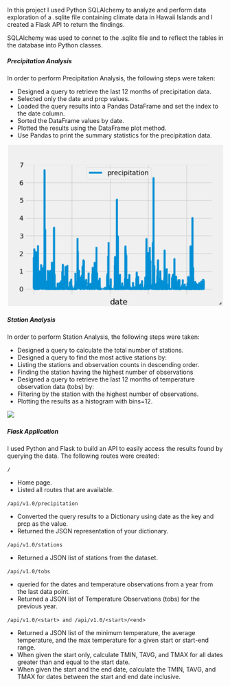 In this project I used Python SQLAlchemy to analyze and perform data exploration of a .sqlite file containing climate data in Hawaii Islands and I created a Flask API to return the findings. 

SQLAlchemy was used to connet to the .sqlite file and to reflect the tables in the database into Python classes. 

##### Precipitation Analysis 
In order to perform Precipitation Analysis, the following steps were taken:
- Designed a query to retrieve the last 12 months of precipitation data.
- Selected only the date and prcp values.
- Loaded the query results into a Pandas DataFrame and set the index to the date column.
- Sorted the DataFrame values by date.
- Plotted the results using the DataFrame plot method.
- Use Pandas to print the summary statistics for the precipitation data.

![](Media/precipitation.png)

##### Station Analysis 
In order to perform Station Analysis, the following steps were taken:
- Designed a query to calculate the total number of stations.
- Designed a query to find the most active stations by:
- Listing the stations and observation counts in descending order.
- Finding the station having the highest number of observations
- Designed a query to retrieve the last 12 months of temperature observation data (tobs) by:
- Filtering by the station with the highest number of observations.
- Plotting the results as a histogram with bins=12.

![](station-histogram.png)

##### Flask Application

I used Python and Flask to build an API to easily access the results found by querying the data. The following routes were created:

```/```
- Home page.
- Listed all routes that are available.

```/api/v1.0/precipitation```

- Converted the query results to a Dictionary using date as the key and prcp as the value.
- Returned the JSON representation of your dictionary.

```/api/v1.0/stations```
- Returned a JSON list of stations from the dataset.

```/api/v1.0/tobs```
- queried for the dates and temperature observations from a year from the last data point.
- Returned a JSON list of Temperature Observations (tobs) for the previous year.

```/api/v1.0/<start> and /api/v1.0/<start>/<end>```
- Returned a JSON list of the minimum temperature, the average temperature, and the max temperature for a given start or start-end range.
- When given the start only, calculate TMIN, TAVG, and TMAX for all dates greater than and equal to the start date.
- When given the start and the end date, calculate the TMIN, TAVG, and TMAX for dates between the start and end date inclusive.
